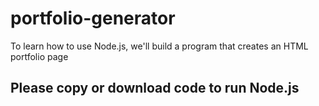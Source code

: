 # portfolio-generator
To learn how to use Node.js, we'll build a program that creates an HTML portfolio page


## Please copy or download code to run Node.js
